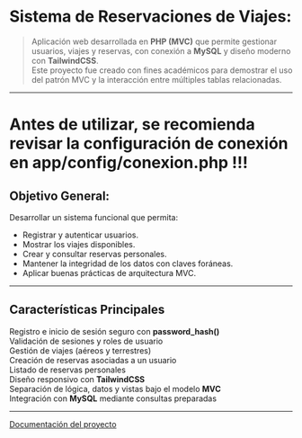 #  Sistema de Reservaciones de Viajes:

> Aplicación web desarrollada en **PHP (MVC)** que permite gestionar usuarios, viajes y reservas, con conexión a **MySQL** y diseño moderno con **TailwindCSS**.  
> Este proyecto fue creado con fines académicos para demostrar el uso del patrón MVC y la interacción entre múltiples tablas relacionadas.

---

# Antes de utilizar, se recomienda revisar la configuración de conexión en app/config/conexion.php !!!

##  Objetivo General:

Desarrollar un sistema funcional que permita:
- Registrar y autenticar usuarios.
- Mostrar los viajes disponibles.
- Crear y consultar reservas personales.
- Mantener la integridad de los datos con claves foráneas.
- Aplicar buenas prácticas de arquitectura MVC.

---

##  Características Principales

 Registro e inicio de sesión seguro con **password_hash()**  
 Validación de sesiones y roles de usuario  
 Gestión de viajes (aéreos y terrestres)  
 Creación de reservas asociadas a un usuario  
 Listado de reservas personales  
Diseño responsivo con **TailwindCSS**  
Separación de lógica, datos y vistas bajo el modelo **MVC**  
 Integración con **MySQL** mediante consultas preparadas  

---

[Documentación del proyecto](https://docs.google.com/document/d/1IuZw_HAogp9sNs4nk5suVOEDA5AoRBi3/edit?usp=sharing&ouid=110782250119339533681&rtpof=true&sd=true)

